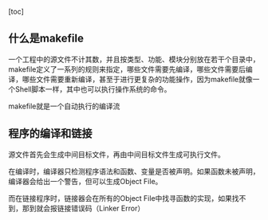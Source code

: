 [toc]

## 什么是makefile

一个工程中的源文件不计其数，并且按类型、功能、模块分别放在若干个目录中，makefile定义了一系列的规则来指定，哪些文件需要先编译，哪些文件需要后编译，哪些文件需要重新编译，甚至于进行更复杂的功能操作，因为makefile就像一个Shell脚本一样，其中也可以执行操作系统的命令。



makefile就是一个自动执行的编译流

## 程序的编译和链接

源文件首先会生成中间目标文件，再由中间目标文件生成可执行文件。

在编译时，编译器只检测程序语法和函数、变量是否被声明。如果函数未被声明，编译器会给出一个警告，但可以生成Object File。

而在链接程序时，链接器会在所有的Object File中找寻函数的实现，如果找不到，那到就会报链接错误码（Linker Error）



